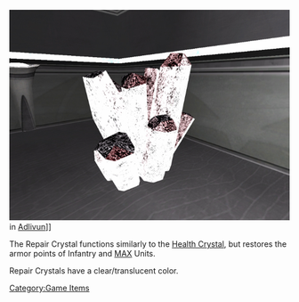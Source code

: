 ![](images/ArmorRepairCrystal.jpg "fig:ArmorRepairCrystal.jpg") in
[Adlivun](Adlivun.md "wikilink")\]\]

The Repair Crystal functions similarly to the [Health
Crystal](Health_Crystal.md "wikilink"), but restores the armor points of
Infantry and [MAX](MAX.md "wikilink") Units.

Repair Crystals have a clear/translucent color.

[Category:Game Items](Category:Game_Items.md "wikilink")
